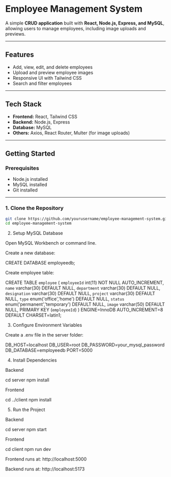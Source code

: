 # Employee Management System

A simple **CRUD application** built with **React, Node.js, Express, and MySQL**, allowing users to manage employees, including image uploads and previews.

---

## Features
- Add, view, edit, and delete employees
- Upload and preview employee images
- Responsive UI with Tailwind CSS
- Search and filter employees

---

## Tech Stack
- **Frontend:** React, Tailwind CSS  
- **Backend:** Node.js, Express  
- **Database:** MySQL  
- **Others:** Axios, React Router, Multer (for image uploads)

---

## Getting Started

### Prerequisites
- Node.js installed  
- MySQL installed  
- Git installed

---

### 1. Clone the Repository
```bash
git clone https://github.com/yourusername/employee-management-system.git
cd employee-management-system

```
2. Setup MySQL Database

Open MySQL Workbench or command line.

Create a new database:

CREATE DATABASE employeedb;


Create employee table:

CREATE TABLE `employee` (
  `employeeId` int(11) NOT NULL AUTO_INCREMENT,
  `name` varchar(30) DEFAULT NULL,
  `department` varchar(30) DEFAULT NULL,
  `designation` varchar(30) DEFAULT NULL,
  `project` varchar(30) DEFAULT NULL,
  `type` enum('office','home') DEFAULT NULL,
  `status` enum('permanent','temporary') DEFAULT NULL,
  `image` varchar(50) DEFAULT NULL,
  PRIMARY KEY (`employeeId`)
) ENGINE=InnoDB AUTO_INCREMENT=8 DEFAULT CHARSET=latin1;

3. Configure Environment Variables

Create a .env file in the server folder:

DB_HOST=localhost
DB_USER=root
DB_PASSWORD=your_mysql_password
DB_DATABASE=employeedb
PORT=5000

4. Install Dependencies

Backend

cd server
npm install


Frontend

cd ../client
npm install

5. Run the Project

Backend

cd server
npm start


Frontend

cd client
npm run dev


Frontend runs at: http://localhost:5000

Backend runs at: http://localhost:5173
